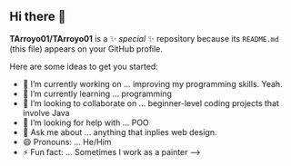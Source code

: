 ## Hi there 👋


**TArroyo01/TArroyo01** is a ✨ _special_ ✨ repository because its `README.md` (this file) appears on your GitHub profile.

Here are some ideas to get you started:

- 🔭 I’m currently working on ...
improving my programming skills. Yeah.
- 🌱 I’m currently learning ...
programming
- 👯 I’m looking to collaborate on ...
beginner-level coding projects that involve Java
- 🤔 I’m looking for help with ...
POO
- 💬 Ask me about ...
anything that inplies web design.
- 😄 Pronouns: ...
He/Him
- ⚡ Fun fact: ...
Sometimes I work as a painter
-->
